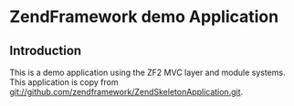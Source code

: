 ZendFramework demo Application
=======================

Introduction
------------
This is a demo application using the ZF2 MVC layer and module
systems. This application is copy from [git://github.com/zendframework/ZendSkeletonApplication.git](git://github.com/zendframework/ZendSkeletonApplication.git).
